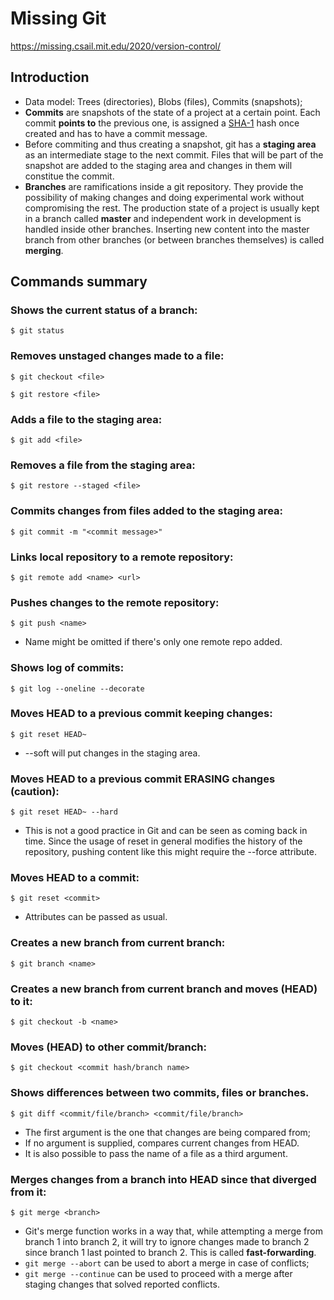 # Missing Git
https://missing.csail.mit.edu/2020/version-control/

## Introduction

* Data model: Trees (directories), Blobs (files), Commits (snapshots);
* **Commits** are snapshots of the state of a project at a certain point. Each commit **points to** the previous one, is assigned a [SHA-1](https://en.wikipedia.org/wiki/SHA-1) hash once created and has to have a commit message.
* Before commiting and thus creating a snapshot, git has a **staging area** as an intermediate stage to the next commit. Files that will be part of the snapshot are added to the staging area and changes in them will constitue the commit.
* **Branches** are ramifications inside a git repository. They provide the possibility of making changes and doing experimental work without compromising the rest. The production state of a project is usually kept in a branch called **master** and independent work in development is handled inside other branches. Inserting new content into the master branch from other branches (or between branches themselves) is called **merging**.

## Commands summary

### Shows the current status of a branch:
```
$ git status
```

### Removes unstaged changes made to a file:
```
$ git checkout <file>
```
```
$ git restore <file>
```

### Adds a file to the staging area:
```
$ git add <file>
```

### Removes a file from the staging area:
```
$ git restore --staged <file>
```

### Commits changes from files added to the staging area:
```
$ git commit -m "<commit message>"
```

### Links local repository to a remote repository:
```
$ git remote add <name> <url>
```

### Pushes changes to the remote repository:
```
$ git push <name>
```

* Name might be omitted if there's only one remote repo added.

### Shows log of commits:
```
$ git log --oneline --decorate
```

### Moves HEAD to a previous commit keeping changes:
```
$ git reset HEAD~
```
* --soft will put changes in the staging area.

### Moves HEAD to a previous commit ERASING changes (caution):

```
$ git reset HEAD~ --hard
```

* This is not a good practice in Git and can be seen as coming back in time. Since the usage of reset in general modifies the history of the repository, pushing content like this might require the --force attribute.

### Moves HEAD to a commit:
```
$ git reset <commit>
```

  * Attributes can be passed as usual.

### Creates a new branch from current branch:
```
$ git branch <name>
```

### Creates a new branch from current branch and moves (HEAD) to it:
```
$ git checkout -b <name>
```

### Moves (HEAD) to other commit/branch:
```
$ git checkout <commit hash/branch name>
```

### Shows differences between two commits, files or branches.

```
$ git diff <commit/file/branch> <commit/file/branch>
```

* The first argument is the one that changes are being compared from;
* If no argument is supplied, compares current changes from HEAD.
* It is also possible to pass the name of a file as a third argument.

### Merges changes from a branch into HEAD since that diverged from it:

```
$ git merge <branch>
```

* Git's merge function works in a way that, while attempting a merge from branch 1 into branch 2, it will try to ignore changes made to branch 2 since branch 1 last pointed to branch 2. This is called **fast-forwarding**.
* `git merge --abort` can be used to abort a merge in case of conflicts;
* `git merge --continue` can be used to proceed with a merge after staging changes that solved reported conflicts.

